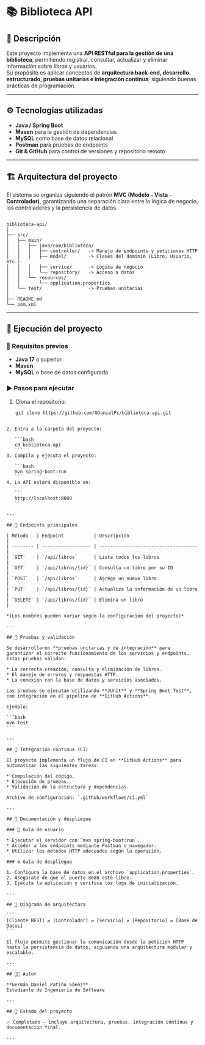 # 📚 Biblioteca API

## 🧾 Descripción
Este proyecto implementa una **API RESTful para la gestión de una biblioteca**, permitiendo registrar, consultar, actualizar y eliminar información sobre libros y usuarios.  
Su propósito es aplicar conceptos de **arquitectura back-end, desarrollo estructurado, pruebas unitarias e integración continua**, siguiendo buenas prácticas de programación.

---

## ⚙️ Tecnologías utilizadas
- **Java / Spring Boot**
- **Maven** para la gestión de dependencias
- **MySQL** como base de datos relacional
- **Postman** para pruebas de endpoints
- **Git & GitHub** para control de versiones y repositorio remoto

---

## 🏗️ Arquitectura del proyecto
El sistema se organiza siguiendo el patrón **MVC (Modelo - Vista - Controlador)**, garantizando una separación clara entre la lógica de negocio, los controladores y la persistencia de datos.

```

biblioteca-api/
│
├── src/
│   ├── main/
│   │   ├── java/com/biblioteca/
│   │   │   ├── controller/   -> Manejo de endpoints y peticiones HTTP
│   │   │   ├── model/        -> Clases del dominio (Libro, Usuario, etc.)
│   │   │   ├── service/      -> Lógica de negocio
│   │   │   └── repository/   -> Acceso a datos
│   │   └── resources/
│   │       └── application.properties
│   └── test/                 -> Pruebas unitarias
│
├── README.md
└── pom.xml

````

---

## 🚀 Ejecución del proyecto

### 🧩 Requisitos previos
- **Java 17** o superior
- **Maven**
- **MySQL** o base de datos configurada

### ▶️ Pasos para ejecutar
1. Clona el repositorio:
   ```bash
   git clone https://github.com/GDanielPs/biblioteca-api.git
````

2. Entra a la carpeta del proyecto:

   ```bash
   cd biblioteca-api
   ```
3. Compila y ejecuta el proyecto:

   ```bash
   mvn spring-boot:run
   ```
4. La API estará disponible en:

   ```
   http://localhost:8080
   ```

---

## 📍 Endpoints principales

| Método   | Endpoint           | Descripción                          |
| -------- | ------------------ | ------------------------------------ |
| `GET`    | `/api/libros`      | Lista todos los libros               |
| `GET`    | `/api/libros/{id}` | Consulta un libro por su ID          |
| `POST`   | `/api/libros`      | Agrega un nuevo libro                |
| `PUT`    | `/api/libros/{id}` | Actualiza la información de un libro |
| `DELETE` | `/api/libros/{id}` | Elimina un libro                     |

*(Los nombres pueden variar según la configuración del proyecto)*

---

## 🧪 Pruebas y validación

Se desarrollaron **pruebas unitarias y de integración** para garantizar el correcto funcionamiento de los servicios y endpoints.
Estas pruebas validan:

* La correcta creación, consulta y eliminación de libros.
* El manejo de errores y respuestas HTTP.
* La conexión con la base de datos y servicios asociados.

Las pruebas se ejecutan utilizando **JUnit** y **Spring Boot Test**, con integración en el pipeline de **GitHub Actions**.

Ejemplo:

```bash
mvn test
```

---

## 🧰 Integración continua (CI)

El proyecto implementa un flujo de CI en **GitHub Actions** para automatizar las siguientes tareas:

* Compilación del código.
* Ejecución de pruebas.
* Validación de la estructura y dependencias.

Archivo de configuración: `.github/workflows/ci.yml`

---

## 📘 Documentación y despliegue

### 📗 Guía de usuario

* Ejecutar el servidor con `mvn spring-boot:run`.
* Acceder a los endpoints mediante Postman o navegador.
* Utilizar los métodos HTTP adecuados según la operación.

### ⚙️ Guía de despliegue

1. Configura la base de datos en el archivo `application.properties`.
2. Asegúrate de que el puerto 8080 esté libre.
3. Ejecuta la aplicación y verifica los logs de inicialización.

---

## 🧩 Diagrama de arquitectura

```
[Cliente REST] ⇄ [Controlador] ⇄ [Servicio] ⇄ [Repositorio] ⇄ [Base de Datos]
```

El flujo permite gestionar la comunicación desde la petición HTTP hasta la persistencia de datos, siguiendo una arquitectura modular y escalable.

---

## 👨‍💻 Autor

**Germán Daniel Patiño Sáenz**
Estudiante de Ingeniería de Software

---

## 🏁 Estado del proyecto

✅ Completado — incluye arquitectura, pruebas, integración continua y documentación final.

---
